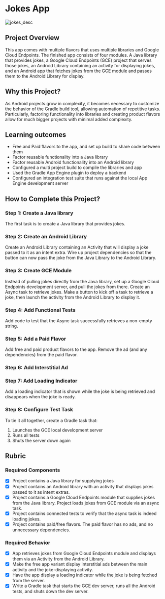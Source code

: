 # Jokes App
![jokes_desc](https://user-images.githubusercontent.com/30549956/45269867-02104380-b44a-11e8-9feb-f7f1d5edc632.png)


## Project Overview

This app comes with multiple flavors that uses
multiple libraries and Google Cloud Endpoints. The finished app consists
of four modules. A Java library that provides jokes, a Google Cloud Endpoints
(GCE) project that serves those jokes, an Android Library containing an
activity for displaying jokes, and an Android app that fetches jokes from the
GCE module and passes them to the Android Library for display.

## Why this Project?

As Android projects grow in complexity, it becomes necessary to customize the
behavior of the Gradle build tool, allowing automation of repetitive tasks.
Particularly, factoring functionality into libraries and creating product
flavors allow for much bigger projects with minimal added complexity.

## Learning outcomes

* Free and Paid flavors to the app, and set up build to share code between them
* Factor reusable functionality into a Java library
* Factor reusable Android functionality into an Android library
* Configured a multi project build to compile the libraries and app
* Used the Gradle App Engine plugin to deploy a backend
* Configured an integration test suite that runs against the local App Engine development server

## How to Complete this Project?

### Step 1: Create a Java library

The first task is to create a Java library that provides jokes.

### Step 2: Create an Android Library

Create an Android Library containing an Activity that will display a joke
passed to it as an intent extra. Wire up project dependencies so that the
button can now pass the joke from the Java Library to the Android Library.

### Step 3: Create GCE Module

Instead of pulling jokes directly from the Java library, set up a Google Cloud Endpoints development server,
and pull the jokes from there. Create an Async task to retrieve jokes. Make a button to kick off a task to retrieve a joke, then launch the activity from the Android Library to display it.

### Step 4: Add Functional Tests

Add code to test that the Async task successfully retrieves a non-empty
string. 

### Step 5: Add a Paid Flavor

Add free and paid product flavors to the app. Remove the ad (and any
dependencies) from the paid flavor.

### Step 6: Add Interstitial Ad

### Step 7: Add Loading Indicator

Add a loading indicator that is shown while the joke is being retrieved and
disappears when the joke is ready. 

### Step 8: Configure Test Task

To tie it all together, create a Gradle task that:

1. Launches the GCE local development server
2. Runs all tests
3. Shuts the server down again

## Rubric

### Required Components

- [x] Project contains a Java library for supplying jokes
- [x] Project contains an Android library with an activity that displays jokes passed to it as intent extras.
- [x] Project contains a Google Cloud Endpoints module that supplies jokes from the Java library. Project loads jokes from GCE module via an async task.
- [x] Project contains connected tests to verify that the async task is indeed loading jokes.
- [x] Project contains paid/free flavors. The paid flavor has no ads, and no unnecessary dependencies.

### Required Behavior

- [x] App retrieves jokes from Google Cloud Endpoints module and displays them via an Activity from the Android Library.
- [x] Make the free app variant display interstitial ads between the main activity and the joke-displaying activity.
- [x] Have the app display a loading indicator while the joke is being fetched from the server.
- [x] Write a Gradle task that starts the GCE dev server, runs all the Android tests, and shuts down the dev server.
